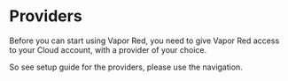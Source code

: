 # Providers

Before you can start using Vapor Red, you need to give Vapor Red access to your Cloud account, with a provider of your choice.

So see setup guide for the providers, please use the navigation.
